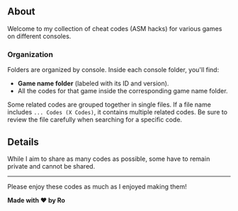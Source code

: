 ## About

Welcome to my collection of cheat codes (ASM hacks) for various games on different consoles.

### Organization

Folders are organized by console. Inside each console folder, you'll find:

- **Game name folder** (labeled with its ID and version).
- All the codes for that game inside the corresponding game name folder.

Some related codes are grouped together in single files. If a file name includes `... Codes (X Codes)`, it contains multiple related codes. Be sure to review the file carefully when searching for a specific code.

## Details

While I aim to share as many codes as possible, some have to remain private and cannot be shared.

---

Please enjoy these codes as much as I enjoyed making them!

**Made with ❤️ by Ro**